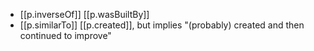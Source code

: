 
- [[p.inverseOf]] [[p.wasBuiltBy]]
- [[p.similarTo]] [[p.created]], but implies "(probably) created and then continued to improve"